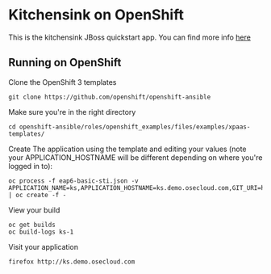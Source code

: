 Kitchensink on OpenShift
=========================

This is the kitchensink JBoss quickstart app.  You can find more info [here](http://www.jboss.org/jdf/quickstarts/jboss-as-quickstart/guide/KitchensinkQuickstart/)

Running on OpenShift
--------------------

Clone the OpenShift 3 templates
```
git clone https://github.com/openshift/openshift-ansible
```

Make sure you're in the right directory

    cd openshift-ansible/roles/openshift_examples/files/examples/xpaas-templates/

Create The application using the template and editing your values (note your APPLICATION_HOSTNAME will be different depending on where you're logged in to):

    oc process -f eap6-basic-sti.json -v APPLICATION_NAME=ks,APPLICATION_HOSTNAME=ks.demo.osecloud.com,GIT_URI=https://github.com/christianh814/kitchensink,GIT_REF="",GIT_CONTEXT_DIR="" | oc create -f -

View your build

    oc get builds
    oc build-logs ks-1

Visit your application
```
firefox http://ks.demo.osecloud.com
```
